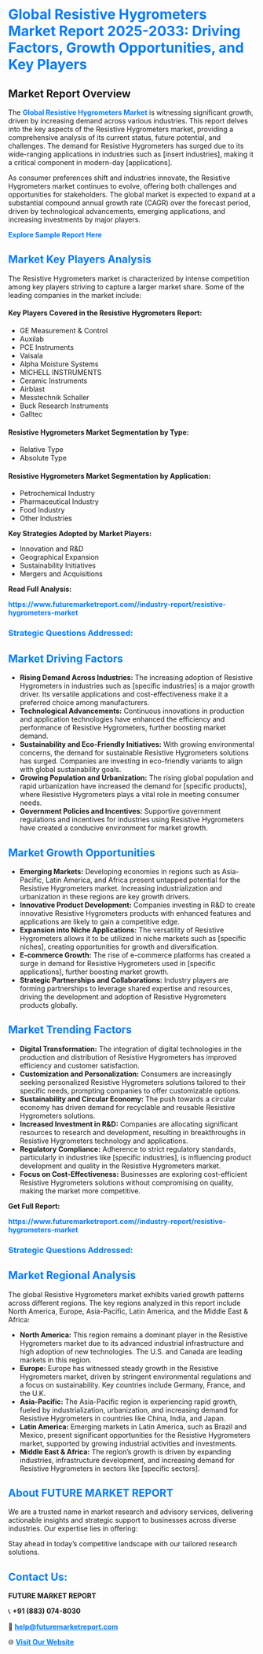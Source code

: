 <h1 style="color: #007BFF;">Global Resistive Hygrometers Market Report 2025-2033: Driving Factors, Growth Opportunities, and Key Players</h1>

<section id="overview">
<h2>Market Report Overview</h2>
<p>The <a href="https://www.futuremarketreport.com//industry-report/resistive-hygrometers-market" style="color: #007BFF; text-decoration: none;"><strong>Global Resistive Hygrometers Market</strong></a> is witnessing significant growth, driven by increasing demand across various industries. This report delves into the key aspects of the Resistive Hygrometers market, providing a comprehensive analysis of its current status, future potential, and challenges. The demand for Resistive Hygrometers has surged due to its wide-ranging applications in industries such as [insert industries], making it a critical component in modern-day [applications].</p>
<p>As consumer preferences shift and industries innovate, the Resistive Hygrometers market continues to evolve, offering both challenges and opportunities for stakeholders. The global market is expected to expand at a substantial compound annual growth rate (CAGR) over the forecast period, driven by technological advancements, emerging applications, and increasing investments by major players.</p>
</section>

<section id="overview">
<p><a href="https://www.futuremarketreport.com//request-sample/reportId=81846" style="color: #007BFF; text-decoration: none;"><strong>Explore Sample Report Here</strong></a></p>
</section>

<section id="key-players">
<h2 style="color: #007BFF;">Market Key Players Analysis</h2>
<p>The Resistive Hygrometers market is characterized by intense competition among key players striving to capture a larger market share. Some of the leading companies in the market include:</p>
<h4>Key Players Covered in the Resistive Hygrometers Report:</h4>
<ul><li>GE Measurement &amp; Control</li><li>Auxilab</li><li>PCE Instruments</li><li>Vaisala</li><li>Alpha Moisture Systems</li><li>MICHELL INSTRUMENTS</li><li>Ceramic Instruments</li><li>Airblast</li><li>Messtechnik Schaller</li><li>Buck Research Instruments</li><li>Galltec</li></ul>
<h4>Resistive Hygrometers Market Segmentation by Type:</h4>
<ul><li>Relative Type</li><li>Absolute Type</li></ul>

<h4>Resistive Hygrometers Market Segmentation by Application:</h4>
<ul><li>Petrochemical Industry</li><li>Pharmaceutical Industry</li><li>Food Industry</li><li>Other Industries</li></ul>
<p><strong>Key Strategies Adopted by Market Players:</strong></p>
<ul>
<li>Innovation and R&D</li>
<li>Geographical Expansion</li>
<li>Sustainability Initiatives</li>
<li>Mergers and Acquisitions</li>
</ul>
</section>

<section>
<p><strong>Read Full Analysis: </strong></p><a href="https://www.futuremarketreport.com//industry-report/resistive-hygrometers-market" style="color: #007BFF; text-decoration: none;"><strong>https://www.futuremarketreport.com//industry-report/resistive-hygrometers-market</strong></a>
<h3 style="color: #007BFF;">Strategic Questions Addressed:</h3>
</section>

<section id="driving-factors">
<h2 style="color: #007BFF;">Market Driving Factors</h2>
<ul>
<li><strong>Rising Demand Across Industries:</strong> The increasing adoption of Resistive Hygrometers in industries such as [specific industries] is a major growth driver. Its versatile applications and cost-effectiveness make it a preferred choice among manufacturers.</li>
<li><strong>Technological Advancements:</strong> Continuous innovations in production and application technologies have enhanced the efficiency and performance of Resistive Hygrometers, further boosting market demand.</li>
<li><strong>Sustainability and Eco-Friendly Initiatives:</strong> With growing environmental concerns, the demand for sustainable Resistive Hygrometers solutions has surged. Companies are investing in eco-friendly variants to align with global sustainability goals.</li>
<li><strong>Growing Population and Urbanization:</strong> The rising global population and rapid urbanization have increased the demand for [specific products], where Resistive Hygrometers plays a vital role in meeting consumer needs.</li>
<li><strong>Government Policies and Incentives:</strong> Supportive government regulations and incentives for industries using Resistive Hygrometers have created a conducive environment for market growth.</li>
</ul>
</section>

<section id="growth-opportunities">
<h2 style="color: #007BFF;">Market Growth Opportunities</h2>
<ul>
<li><strong>Emerging Markets:</strong> Developing economies in regions such as Asia-Pacific, Latin America, and Africa present untapped potential for the Resistive Hygrometers market. Increasing industrialization and urbanization in these regions are key growth drivers.</li>
<li><strong>Innovative Product Development:</strong> Companies investing in R&D to create innovative Resistive Hygrometers products with enhanced features and applications are likely to gain a competitive edge.</li>
<li><strong>Expansion into Niche Applications:</strong> The versatility of Resistive Hygrometers allows it to be utilized in niche markets such as [specific niches], creating opportunities for growth and diversification.</li>
<li><strong>E-commerce Growth:</strong> The rise of e-commerce platforms has created a surge in demand for Resistive Hygrometers used in [specific applications], further boosting market growth.</li>
<li><strong>Strategic Partnerships and Collaborations:</strong> Industry players are forming partnerships to leverage shared expertise and resources, driving the development and adoption of Resistive Hygrometers products globally.</li>
</ul>
</section>

<section id="trending-factors">
<h2 style="color: #007BFF;">Market Trending Factors</h2>
<ul>
<li><strong>Digital Transformation:</strong> The integration of digital technologies in the production and distribution of Resistive Hygrometers has improved efficiency and customer satisfaction.</li>
<li><strong>Customization and Personalization:</strong> Consumers are increasingly seeking personalized Resistive Hygrometers solutions tailored to their specific needs, prompting companies to offer customizable options.</li>
<li><strong>Sustainability and Circular Economy:</strong> The push towards a circular economy has driven demand for recyclable and reusable Resistive Hygrometers solutions.</li>
<li><strong>Increased Investment in R&D:</strong> Companies are allocating significant resources to research and development, resulting in breakthroughs in Resistive Hygrometers technology and applications.</li>
<li><strong>Regulatory Compliance:</strong> Adherence to strict regulatory standards, particularly in industries like [specific industries], is influencing product development and quality in the Resistive Hygrometers market.</li>
<li><strong>Focus on Cost-Effectiveness:</strong> Businesses are exploring cost-efficient Resistive Hygrometers solutions without compromising on quality, making the market more competitive.</li>
</ul>
</section>

<section>
<p><strong>Get Full Report: </strong></p><a href="https://www.futuremarketreport.com//industry-report/resistive-hygrometers-market" style="color: #007BFF; text-decoration: none;"><strong>https://www.futuremarketreport.com//industry-report/resistive-hygrometers-market</strong></a>
<h3 style="color: #007BFF;">Strategic Questions Addressed:</h3>
</section>


<section id="regional-analysis">
<h2 style="color: #007BFF;">Market Regional Analysis</h2>
<p>The global Resistive Hygrometers market exhibits varied growth patterns across different regions. The key regions analyzed in this report include North America, Europe, Asia-Pacific, Latin America, and the Middle East & Africa:</p>
<ul>
<li><strong>North America:</strong> This region remains a dominant player in the Resistive Hygrometers market due to its advanced industrial infrastructure and high adoption of new technologies. The U.S. and Canada are leading markets in this region.</li>
<li><strong>Europe:</strong> Europe has witnessed steady growth in the Resistive Hygrometers market, driven by stringent environmental regulations and a focus on sustainability. Key countries include Germany, France, and the U.K.</li>
<li><strong>Asia-Pacific:</strong> The Asia-Pacific region is experiencing rapid growth, fueled by industrialization, urbanization, and increasing demand for Resistive Hygrometers in countries like China, India, and Japan.</li>
<li><strong>Latin America:</strong> Emerging markets in Latin America, such as Brazil and Mexico, present significant opportunities for the Resistive Hygrometers market, supported by growing industrial activities and investments.</li>
<li><strong>Middle East & Africa:</strong> The region’s growth is driven by expanding industries, infrastructure development, and increasing demand for Resistive Hygrometers in sectors like [specific sectors].</li>
</ul>
</section>

<footer>
<h2 style="color: #007BFF;">About FUTURE MARKET REPORT</h2>
<p>We are a trusted name in market research and advisory services, delivering actionable insights and strategic support to businesses across diverse industries. Our expertise lies in offering:</p>

<p>Stay ahead in today’s competitive landscape with our tailored research solutions.</p>

<h2 style="color: #007BFF;">Contact Us:</h2>
<p><strong>FUTURE MARKET REPORT</strong></p>
<p>📞 <strong>+91 (883) 074-8030</strong></p>
<p>📧 <strong><a href="mailto:help@futuremarketreport.com" style="color: #007BFF;">help@futuremarketreport.com</a></strong></p>
<p>🌐 <strong><a href="https://www.futuremarketreport.com/" style="color: #007BFF;">Visit Our Website</a></strong></p>
</footer>